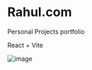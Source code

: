 # Rahul.com
Personal Projects portfolio

React + Vite 

![image](https://user-images.githubusercontent.com/99068989/227720789-10665072-17d2-4771-8b26-119b9ba2208e.png)

